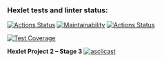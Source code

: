 ### Hexlet tests and linter status:
[![Actions Status](https://github.com/shakedizzy/python-project-lvl2/workflows/hexlet-check/badge.svg)](https://github.com/shakedizzy/python-project-lvl2/actions)
[![Maintainability](https://api.codeclimate.com/v1/badges/bd3c89dfa8e3ad78f713/maintainability)](https://codeclimate.com/github/shakedizzy/python-project-lvl2/maintainability)
[![Actions Status](https://github.com/shakedizzy/python-project-lvl2/workflows/Python%20CI/badge.svg)](https://github.com/shakedizzy/python-project-lvl2/actions)

[![Test Coverage](https://api.codeclimate.com/v1/badges/bd3c89dfa8e3ad78f713/test_coverage)](https://codeclimate.com/github/shakedizzy/python-project-lvl2/test_coverage)

**Hexlet Project 2 – Stage 3**
[![asciicast](https://asciinema.org/a/510252.svg)](https://asciinema.org/a/510252)
